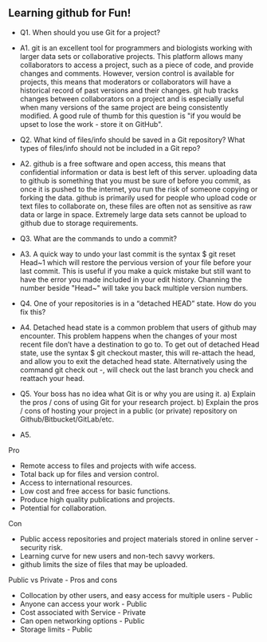 ## Learning github for Fun!

- Q1. When should you use Git for a project?

- A1. git is an excellent tool for programmers and biologists working with larger data sets or collaborative projects. This platform allows many collaborators to access a project, such as a piece of code, and provide changes and comments. However, version control is available for projects, this means that moderators or collaborators will have a historical record of past versions and their changes. git hub tracks changes between collaborators on a project and is especially useful when many versions of the same project are being consistently modified. A good rule of thumb for this question is "if you would be upset to lose the work - store it on GitHub". 


- Q2. What kind of files/info should be saved in a Git repository? What types of files/info should not be included in a Git repo?

- A2. github is a free software and open access, this means that confidential information or data is best left of this server. uploading data to github is something that you must be sure of before you commit, as once it is pushed to the internet, you run the risk of someone copying or forking the data. github is primarily used for people who upload code or text files to collaborate on, these files are often not as sensitive as raw data or large in space. Extremely large data sets cannot be upload to github due to storage requirements.  


- Q3. What are the commands to undo a commit?

- A3. A quick way to undo your last commit is the syntax $ git reset Head~1 which will restore the pervious version of your file before your last commit. This is useful if you make a quick mistake but still want to have the error you made included in your edit history. Channing the number beside "Head~" will take you back multiple version numbers. 

- Q4. One of your repositories is in a “detached HEAD” state. How do you fix this?

- A4. Detached head state is a common problem that users of github may encounter. This problem happens when the changes of your most recent file don’t have a destination to go to. To get out of detached Head state, use the syntax $ git checkout master, this will re-attach the head, and allow you to exit the detached head state. Alternatively using the command git check out -, will check out the last branch you check and reattach your head.

- Q5. Your boss has no idea what Git is or why you are using it. a) Explain the pros / cons of using Git for your research project. b) Explain the pros / cons of hosting your project in a public (or private) repository on Github/Bitbucket/GitLab/etc.

- A5. 

Pro
- Remote access to files and projects with wife access. 
- Total back up for files and version control.
- Access to international resources. 
- Low cost and free access for basic functions. 
- Produce high quality publications and projects. 
- Potential for collaboration.

Con 
- Public access repositories and project materials stored in online server - security risk. 
- Learning curve for new users and non-tech savvy workers. 
- github limits the size of files that may be uploaded. 

Public vs Private - Pros and cons
- Collocation by other users, and easy access for multiple users - Public 
- Anyone can access your work - Public 
- Cost associated with Service - Private 
- Can open networking options - Public 
- Storage limits - Public
